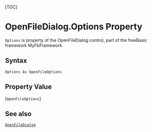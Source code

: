 [TOC]
# OpenFileDialog.Options Property

`Options` is property of the OpenFileDialog control, part of the freeBasic framework MyFbFramework.
## Syntax
```freeBasic
Options As OpenFileOptions
```
## Property Value
[`OpenFileOptions`]
## See also
[`OpenFileDialog`](OpenFileDialog.md)
